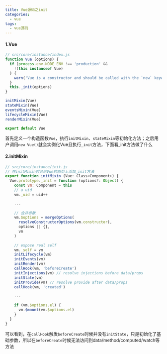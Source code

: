 ```yaml
---
title: Vue源码之init
categories: 
  - vue
tags:
  - vue源码
---
```

#### 1.Vue

```javascript
// src/core/instance/index.js
function Vue (options) {
  if (process.env.NODE_ENV !== 'production' &&
    !(this instanceof Vue)
  ) {
    warn('Vue is a constructor and should be called with the `new` keyword')
  }
  this._init(options)
}

initMixin(Vue)
stateMixin(Vue)
eventsMixin(Vue)
lifecycleMixin(Vue)
renderMixin(Vue)

export default Vue
```
<!-- more -->
首先定义一个构造函数`Vue`，执行`initMixin`、`stateMixin`等初始化方法；之后用户调用`new Vue()`就会实例化Vue且执行`_init`方法，下面看\_init方法做了什么

#### 2.initMixin

```javascript
// src/core/instance/init.js
// 在initMixin时会给Vue的原型上添加_init方法
export function initMixin (Vue: Class<Component>) {
  Vue.prototype._init = function (options?: Object) {
    const vm: Component = this
    // a uid
    vm._uid = uid++

   	...
    
    // 合并参数
    vm.$options = mergeOptions(
      resolveConstructorOptions(vm.constructor),
      options || {},
      vm
    )
    
    // expose real self
    vm._self = vm
    initLifecycle(vm)
    initEvents(vm)
    initRender(vm)
    callHook(vm, 'beforeCreate')
    initInjections(vm) // resolve injections before data/props
    initState(vm)
    initProvide(vm) // resolve provide after data/props
    callHook(vm, 'created')

    ...
    
    if (vm.$options.el) {
      vm.$mount(vm.$options.el)
    }
  }
}
```

可以看到，在`callHook`触发`beforeCreate`时候并没有`initState`，只是初始化了基础参数，所以在`beforeCreate`时候无法访问到data/method/computed/watch等方法